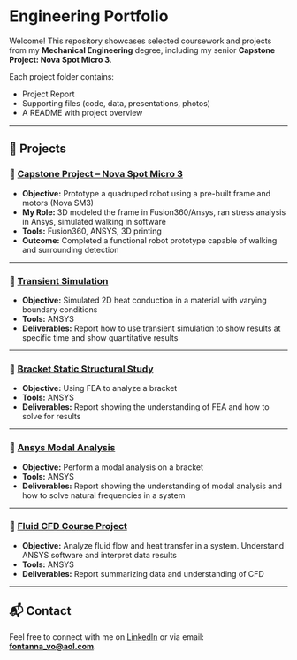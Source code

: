 # Engineering Portfolio

Welcome! This repository showcases selected coursework and projects from my **Mechanical Engineering** degree, including my senior **Capstone Project: Nova Spot Micro 3**.

Each project folder contains:
- Project Report 
- Supporting files (code, data, presentations, photos)
- A README with project overview

---

## 📂 Projects

### 🔹 [Capstone Project – Nova Spot Micro 3](Capstone_Project_NovaSpotMicro3/README.md)
- **Objective:** Prototype a quadruped robot using a pre-built frame and motors (Nova SM3)
- **My Role:** 3D modeled the frame in Fusion360/Ansys, ran stress analysis in Ansys, simulated walking in software
- **Tools:** Fusion360, ANSYS, 3D printing  
- **Outcome:** Completed a functional robot prototype capable of walking and surrounding detection  

---

### 🔹 [Transient Simulation](Transient_Simulation/README.md)
- **Objective:** Simulated 2D heat conduction in a material with varying boundary conditions
- **Tools:** ANSYS  
- **Deliverables:** Report how to use transient simulation to show results at specific time and show quantitative results

---

### 🔹 [Bracket Static Structural Study](FEA/README.md)
- **Objective:** Using FEA to analyze a bracket
- **Tools:** ANSYS  
- **Deliverables:** Report showing the understanding of FEA and how to solve for results

---

### 🔹 [Ansys Modal Analysis](Modal_Analysis/README.md)
- **Objective:** Perform a modal analysis on a bracket
- **Tools:** ANSYS
- **Deliverables:** Report showing the understanding of modal analysis and how to solve natural frequencies in a system
  
---

### 🔹 [Fluid CFD Course Project](CFD_Project/README.md)
- **Objective:** Analyze fluid flow and heat transfer in a system. Understand ANSYS software and interpret data results
- **Tools:** ANSYS
- **Deliverables:** Report summarizing data and understanding of CFD

---

## 📬 Contact
Feel free to connect with me on [LinkedIn](https://www.linkedin.com/in/fontanna-vo-6ab0a2368/) or via email: **fontanna_vo@aol.com**.
